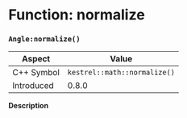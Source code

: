 
# Function: normalize
### `Angle:normalize()`

| Aspect | Value |
| --- | --- |
| C++ Symbol | `kestrel::math::normalize()` |
| Introduced | 0.8.0 |

**Description**


